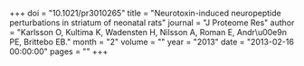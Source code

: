 +++
doi = "10.1021/pr3010265"
title = "Neurotoxin-induced neuropeptide perturbations in striatum of neonatal rats"
journal = "J Proteome Res"
author = "Karlsson O, Kultima K, Wadensten H, Nilsson A, Roman E, Andr\u00e9n PE, Brittebo EB."
month = "2"
volume = ""
year = "2013"
date = "2013-02-16 00:00:00"
pages = ""
+++

